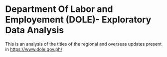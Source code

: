 # Department Of Labor and Employement (DOLE)- Exploratory Data Analysis

This is an analysis of the titles of the regional and overseas updates present in https://www.dole.gov.ph/
